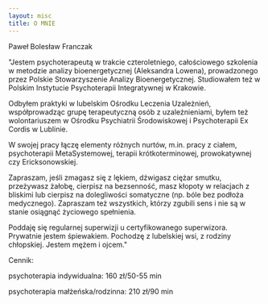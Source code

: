 ```yaml
---
layout: misc
title: O MNIE
---
```


Paweł Bolesław Franczak

"Jestem psychoterapeutą w trakcie czteroletniego, całościowego szkolenia w metodzie analizy bioenergetycznej (Aleksandra Lowena), prowadzonego przez Polskie Stowarzyszenie Analizy Bioenergetycznej. Studiowałem też w Polskim Instytucie Psychoterapii Integratywnej w Krakowie.

Odbyłem praktyki w lubelskim Ośrodku Leczenia Uzależnień, współprowadząc grupę terapeutyczną osób z uzależnieniami, byłem też wolontariuszem w Ośrodku Psychiatrii Środowiskowej i Psychoterapii Ex Cordis w Lublinie. 

W swojej pracy łączę elementy różnych nurtów, m.in. pracy z ciałem, psychoterapii MetaSystemowej, terapii krótkoterminowej, prowokatywnej czy Ericksonowskiej.

Zapraszam, jeśli zmagasz się z lękiem, dźwigasz ciężar smutku, przeżywasz żałobę, cierpisz na bezsenność, masz kłopoty w relacjach z bliskimi lub cierpisz na dolegliwości somatyczne (np. bóle bez podłoża medycznego). Zapraszam też wszystkich, którzy zgubili sens i nie są w stanie osiągnąć życiowego spełnienia. 

Poddaję się regularnej superwizji u certyfikowanego superwizora. Prywatnie jestem śpiewakiem. Pochodzę z lubelskiej wsi, z rodziny chłopskiej. Jestem mężem i ojcem."


Cennik: 

psychoterapia indywidualna: 160 zł/50-55 min

psychoterapia małżeńska/rodzinna: 210 zł/90 min
